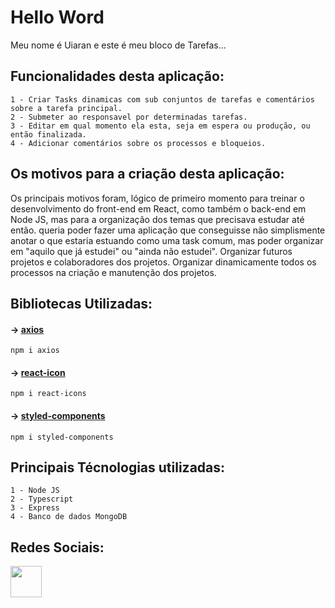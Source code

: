 # Hello Word
Meu nome é Uiaran e este é meu bloco de Tarefas...

## Funcionalidades desta aplicação: 

    1 - Criar Tasks dinamicas com sub conjuntos de tarefas e comentários sobre a tarefa principal.
    2 - Submeter ao responsavel por determinadas tarefas.
    3 - Editar em qual momento ela esta, seja em espera ou produção, ou então finalizada.
    4 - Adicionar comentários sobre os processos e bloqueios.

## Os motivos para a criação desta aplicação: 

   Os principais motivos foram, lógico de primeiro momento para treinar o desenvolvimento do front-end em React, como também o back-end em Node JS, mas para a organização dos temas que precisava estudar até então. queria poder fazer uma aplicação que conseguisse não simplismente anotar o que estaria estuando como uma task comum, mas poder organizar em "aquilo que já estudei" ou "ainda não estudei".
   Organizar futuros projetos e colaboradores dos projetos. Organizar dinamicamente todos os processos na criação e manutenção dos projetos.

## Bibliotecas Utilizadas:
    
   #### -> [axios](https://www.npmjs.com/package/axios)
    npm i axios
    
   #### -> [react-icon](https://www.npmjs.com/package/react-icons)
    npm i react-icons
    
   #### -> [styled-components](https://www.npmjs.com/package/styled-components)
    npm i styled-components
    

## Principais Técnologias utilizadas:

    1 - Node JS
    2 - Typescript
    3 - Express
    4 - Banco de dados MongoDB

## Redes Sociais:
<a href="https://www.linkedin.com/in/uiarancampos/">
    <img src="https://cdn-icons-png.flaticon.com/512/174/174857.png?w=740&t=st=1675735110~exp=1675735710~hmac=d186a097074a3ccd71337ecfb5c4a3dd3237b5558736a9156d83a381cb5237b5" heigth="50px" width="50px" />
</a>
